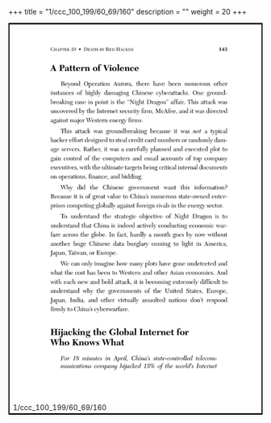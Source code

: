 +++
title = "1/ccc_100_199/60_69/160"
description = ""
weight = 20
+++

<table style="border:2px solid black;max-width:800px;max-height:800px;" 
><tr><td><img class="center-fit-jpg"
src="/jpg_/out_jpg_dbc_160.jpg"  >1/ccc_100_199/60_69/160</img></td></tr></table>